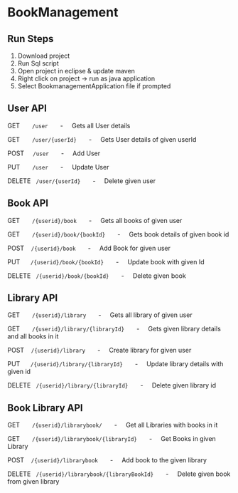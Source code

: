 # BookManagement

## Run Steps

1. Download project
2. Run Sql script
3. Open project in eclipse & update maven
4. Right click on project -> run as java application
5. Select BookmanagementApplication file if prompted

## User API

GET &nbsp;&nbsp;&nbsp;&nbsp;&nbsp;&nbsp;```/user```&nbsp;&nbsp;&nbsp;&nbsp;&nbsp;&nbsp; - &nbsp;&nbsp;&nbsp; Gets all User details

GET &nbsp;&nbsp;&nbsp;&nbsp;&nbsp;&nbsp;```/user/{userId}```&nbsp;&nbsp;&nbsp;&nbsp;&nbsp;&nbsp; - &nbsp;&nbsp;&nbsp; Gets User details of given userId

POST &nbsp;&nbsp;&nbsp;&nbsp;```/user```&nbsp;&nbsp;&nbsp;&nbsp;&nbsp;&nbsp; - &nbsp;&nbsp;&nbsp; Add User

PUT &nbsp;&nbsp;&nbsp;&nbsp;&nbsp;&nbsp;```/user```&nbsp;&nbsp;&nbsp;&nbsp;&nbsp;&nbsp; - &nbsp;&nbsp;&nbsp; Update User

DELETE &nbsp;&nbsp;```/user/{userId}```&nbsp;&nbsp;&nbsp;&nbsp;&nbsp;&nbsp; - &nbsp;&nbsp;&nbsp; Delete given user

## Book API

GET &nbsp;&nbsp;&nbsp;&nbsp;&nbsp;&nbsp;```/{userid}/book```&nbsp;&nbsp;&nbsp;&nbsp;&nbsp;&nbsp; - &nbsp;&nbsp;&nbsp; Gets all books of given user

GET &nbsp;&nbsp;&nbsp;&nbsp;&nbsp;&nbsp;```/{userid}/book/{bookId}```&nbsp;&nbsp;&nbsp;&nbsp;&nbsp;&nbsp; - &nbsp;&nbsp;&nbsp; Gets book details of given book id

POST &nbsp;&nbsp;&nbsp;```/{userid}/book```&nbsp;&nbsp;&nbsp;&nbsp;&nbsp;&nbsp; - &nbsp;&nbsp;&nbsp; Add Book for given user

PUT &nbsp;&nbsp;&nbsp;&nbsp;&nbsp;```/{userid}/book/{bookId}```&nbsp;&nbsp;&nbsp;&nbsp;&nbsp;&nbsp; - &nbsp;&nbsp;&nbsp; Update book with given Id

DELETE &nbsp;&nbsp;```/{userid}/book/{bookId}```&nbsp;&nbsp;&nbsp;&nbsp;&nbsp;&nbsp; - &nbsp;&nbsp;&nbsp; Delete given book

## Library API

GET &nbsp;&nbsp;&nbsp;&nbsp;&nbsp;&nbsp;```/{userid}/library```&nbsp;&nbsp;&nbsp;&nbsp;&nbsp;&nbsp; - &nbsp;&nbsp;&nbsp; Gets all library of given user

GET &nbsp;&nbsp;&nbsp;&nbsp;&nbsp;&nbsp;```/{userid}/library/{libraryId}```&nbsp;&nbsp;&nbsp;&nbsp;&nbsp;&nbsp; - &nbsp;&nbsp;&nbsp; Gets given library details and all books in it

POST &nbsp;&nbsp;&nbsp;```/{userid}/library```&nbsp;&nbsp;&nbsp;&nbsp;&nbsp;&nbsp; - &nbsp;&nbsp;&nbsp; Create library for given user

PUT &nbsp;&nbsp;&nbsp;&nbsp;&nbsp;```/{userid}/library/{libraryId}```&nbsp;&nbsp;&nbsp;&nbsp;&nbsp;&nbsp; - &nbsp;&nbsp;&nbsp; Update library details with given id

DELETE &nbsp;&nbsp;```/{userid}/library/{libraryId}```&nbsp;&nbsp;&nbsp;&nbsp;&nbsp;&nbsp; - &nbsp;&nbsp;&nbsp; Delete given library id

## Book Library API

GET &nbsp;&nbsp;&nbsp;&nbsp;&nbsp;&nbsp;```/{userid}/librarybook/```&nbsp;&nbsp;&nbsp;&nbsp;&nbsp;&nbsp; - &nbsp;&nbsp;&nbsp; Get all Libraries with books in it

GET &nbsp;&nbsp;&nbsp;&nbsp;&nbsp;&nbsp;```/{userid}/librarybook/{libraryId}```&nbsp;&nbsp;&nbsp;&nbsp;&nbsp;&nbsp; - &nbsp;&nbsp;&nbsp; Get Books in given Library

POST &nbsp;&nbsp;&nbsp;```/{userid}/librarybook```&nbsp;&nbsp;&nbsp;&nbsp;&nbsp;&nbsp; - &nbsp;&nbsp;&nbsp; Add book to the given library

DELETE &nbsp;&nbsp;```/{userid}/librarybook/{libraryBookId}```&nbsp;&nbsp;&nbsp;&nbsp;&nbsp;&nbsp; - &nbsp;&nbsp;&nbsp; Delete given book from given library